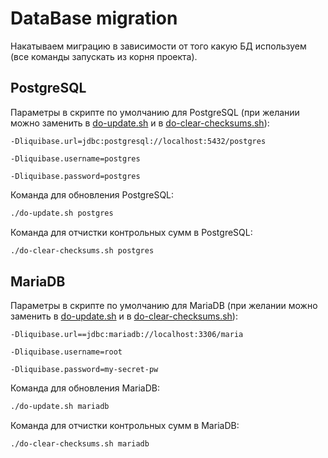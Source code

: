 # DataBase migration

Накатываем миграцию в зависимости от того какую БД используем (все команды запускать из корня проекта).

## PostgreSQL

Параметры в скрипте по умолчанию для PostgreSQL (при желании можно заменить
в [do-update.sh](./../do-update.sh) и в [do-clear-checksums.sh](./../do-clear-checksums.sh)):
```
-Dliquibase.url=jdbc:postgresql://localhost:5432/postgres

-Dliquibase.username=postgres 

-Dliquibase.password=postgres
```
Команда для обновления PostgreSQL:
```bash
./do-update.sh postgres
```

Команда для отчистки контрольных сумм в PostgreSQL:
```bash
./do-clear-checksums.sh postgres
```


## MariaDB
Параметры в скрипте по умолчанию для MariaDB (при желании можно заменить
в [do-update.sh](./../do-update.sh) и в [do-clear-checksums.sh](./../do-clear-checksums.sh)):
```
-Dliquibase.url==jdbc:mariadb://localhost:3306/maria

-Dliquibase.username=root 

-Dliquibase.password=my-secret-pw
```

Команда для обновления MariaDB:
```bash
./do-update.sh mariadb
```

Команда для отчистки контрольных сумм в MariaDB:
```bash
./do-clear-checksums.sh mariadb
```